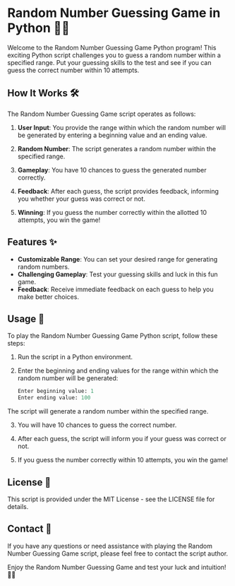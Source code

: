 # Random Number Guessing Game in Python 🎲🤔

Welcome to the Random Number Guessing Game Python program! This exciting Python script challenges you to guess a random number within a specified range. Put your guessing skills to the test and see if you can guess the correct number within 10 attempts.

## How It Works 🛠️

The Random Number Guessing Game script operates as follows:

1. **User Input**: You provide the range within which the random number will be generated by entering a beginning value and an ending value.

2. **Random Number**: The script generates a random number within the specified range.

3. **Gameplay**: You have 10 chances to guess the generated number correctly.

4. **Feedback**: After each guess, the script provides feedback, informing you whether your guess was correct or not.

5. **Winning**: If you guess the number correctly within the allotted 10 attempts, you win the game!

## Features ✨

- **Customizable Range**: You can set your desired range for generating random numbers.
- **Challenging Gameplay**: Test your guessing skills and luck in this fun game.
- **Feedback**: Receive immediate feedback on each guess to help you make better choices.

## Usage 🚀

To play the Random Number Guessing Game Python script, follow these steps:

1. Run the script in a Python environment.

2. Enter the beginning and ending values for the range within which the random number will be generated:

   ```python
   Enter beginning value: 1
   Enter ending value: 100
    ```
The script will generate a random number within the specified range.

3. You will have 10 chances to guess the correct number.

4. After each guess, the script will inform you if your guess was correct or not.

5. If you guess the number correctly within 10 attempts, you win the game!

## License 📄
This script is provided under the MIT License - see the LICENSE file for details.

## Contact 📧
If you have any questions or need assistance with playing the Random Number Guessing Game script, please feel free to contact the script author.

Enjoy the Random Number Guessing Game and test your luck and intuition! 🎲🤞
